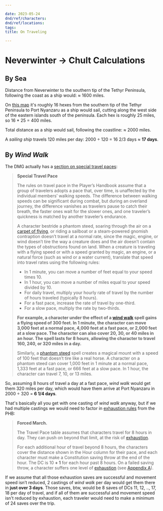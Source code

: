 ```yaml
---

date: 2023-05-24
dnd/ref/characters:
dnd/ref/locations:
tags:
title: On Traveling

---
```


# Neverwinter -> Chult Calculations

## By Sea

Distance from Neverwinter to the southern tip of the Tethyr Peninsula, following the coast as a ship would: ≈ 1600 miles.

On [this map](https://i.pinimg.com/originals/6e/1c/5b/6e1c5b2e9ff90379bd7d130a13a1f1a4.jpg) it's roughly 16 hexes from the southern tip of the Tethyr Peninsula to Port Nyanzaru as a ship would sail, cutting along the west side of the eastern islands south of the peninsula. Each hex is roughly 25 miles, so 16 * 25 = 400 miles.

Total distance as a ship would sail, following the coastline: ≈ 2000 miles.

A *sailing ship* travels 120 miles per day: 2000 ÷ 120 = 16 2/3 days ≈ **17 days**.

## By *Wind Walk*

The DMG actually has a [section on special travel paces](https://www.dndbeyond.com/sources/dmg/running-the-game#SpecialTravelPace):

> **Special Travel Pace**
> 
> The rules on travel pace in the Player’s Handbook assume that a group of travelers adopts a pace that, over time, is unaffected by the individual members’ walking speeds. The difference between walking speeds can be significant during combat, but during an overland journey, the difference vanishes as travelers pause to catch their breath, the faster ones wait for the slower ones, and one traveler’s quickness is matched by another traveler’s endurance.
> 
> A character bestride a phantom steed, soaring through the air on a [carpet of flying](https://www.dndbeyond.com/magic-items/5373-carpet-of-flying), or riding a sailboat or a steam-powered gnomish contraption doesn’t travel at a normal rate, since the magic, engine, or wind doesn’t tire the way a creature does and the air doesn’t contain the types of obstructions found on land. When a creature is traveling with a flying speed or with a speed granted by magic, an engine, or a natural force (such as wind or a water current), translate that speed into travel rates using the following rules:
> 
> - In 1 minute, you can move a number of feet equal to your speed times 10.
> - In 1 hour, you can move a number of miles equal to your speed divided by 10.
> - For daily travel, multiply your hourly rate of travel by the number of hours traveled (typically 8 hours).
> - For a fast pace, increase the rate of travel by one-third.
> - For a slow pace, multiply the rate by two-thirds.
> 
> **For example, a character under the effect of a [wind walk](https://www.dndbeyond.com/spells/wind-walk) spell gains a flying speed of 300 feet. In 1 minute, the character can move 3,000 feet at a normal pace, 4,000 feet at a fast pace, or 2,000 feet at a slow pace. The character can also cover 20, 30, or 40 miles in an hour. The spell lasts for 8 hours, allowing the character to travel 160, 240, or 320 miles in a day.**
> 
> Similarly, a [phantom steed](https://www.dndbeyond.com/spells/phantom-steed) spell creates a magical mount with a speed of 100 feet that doesn’t tire like a real horse. A character on a phantom steed can cover 1,000 feet in 1 minute at a normal pace, 1,333 feet at a fast pace, or 666 feet at a slow pace. In 1 hour, the character can travel 7, 10, or 13 miles.


So, assuming 8 hours of travel a day at a fast pace, *wind walk* would get them 320 miles per day, which would have them arrive at Port Nyanzaru in 2000 ÷ 320 = **6 1/4 days**.

That's basically all you get with one casting of *wind walk* anyway, but if we had multiple castings we would need to factor in [exhaustion rules](https://www.dndbeyond.com/sources/phb/adventuring#TravelPace) from the PHB:

> **Forced March.**
> 
> The Travel Pace table assumes that characters travel for 8 hours in day. They can push on beyond that limit, at the risk of [exhaustion](https://www.dndbeyond.com/compendium/rules/basic-rules/appendix-a-conditions#Exhaustion).
> 
> For each additional hour of travel beyond 8 hours, the characters cover the distance shown in the Hour column for their pace, and each character must make a Constitution saving throw at the end of the hour. The DC is 10 **+ 1** for each hour past 8 hours. On a failed saving throw, a character suffers one level of [exhaustion](https://www.dndbeyond.com/compendium/rules/basic-rules/appendix-a-conditions#Exhaustion) (see [Appendix A](https://www.dndbeyond.com/sources/phb/appendix-a-conditions#Unconscious)).

If we assume that all those exhaustion saves are successful and movement speed isn’t reduced, 2 castings of _wind walk_ per day would get them there in **just over 3 days**.
Those saves, btw, would be 8 saves of DCs 11, 12, .., 17, 18 per day of travel, and if all of them are successful and movement speed isn't reduced by exhaustion, each traveler would need to make a minimum of 24 saves over the trip.

